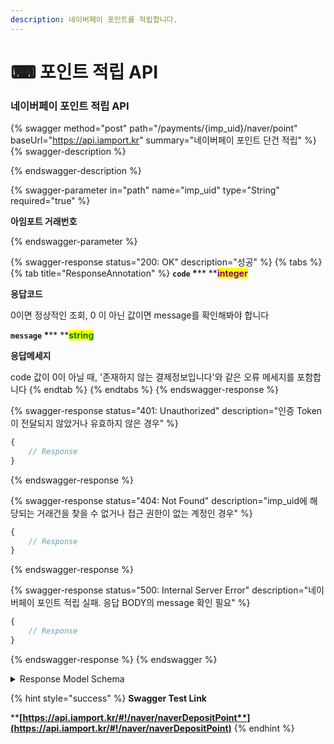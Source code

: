 ```yaml
---
description: 네이버페이 포인트를 적립합니다.
---
```


# ⌨ 포인트 적립 API

### 네이버페이 포인트 적립 API

{% swagger method="post" path="/payments/{imp_uid}/naver/point" baseUrl="https://api.iamport.kr" summary="네이버페이 포인트 단건 적립" %}
{% swagger-description %}

{% endswagger-description %}

{% swagger-parameter in="path" name="imp_uid" type="String" required="true" %}
<mark style="color:red;">

**아임포트 거래번호**

</mark>
{% endswagger-parameter %}

{% swagger-response status="200: OK" description="성공" %}
{% tabs %}
{% tab title="ResponseAnnotation" %}
**`code`  **<mark style="color:red;">**\***</mark>** **<mark style="color:purple;">**integer**</mark>

**응답코드**

0이면 정상적인 조회, 0 이 아닌 값이면 message를 확인해봐야 합니다



**`message`  **<mark style="color:red;">**\***</mark>** **<mark style="color:green;">**string**</mark>

**응답메세지**

code 값이 0이 아닐 때, '존재하지 않는 결제정보입니다'와 같은 오류 메세지를 포함합니다
{% endtab %}
{% endtabs %}
{% endswagger-response %}

{% swagger-response status="401: Unauthorized" description="인증 Token이 전달되지 않았거나 유효하지 않은 경우" %}
```javascript
{
    // Response
}
```
{% endswagger-response %}

{% swagger-response status="404: Not Found" description="imp_uid에 해당되는 거래건을 찾을 수 없거나 접근 권한이 없는 계정인 경우" %}
```javascript
{
    // Response
}
```
{% endswagger-response %}

{% swagger-response status="500: Internal Server Error" description="네이버페이 포인트 적립 실패. 응답 BODY의 message 확인 필요" %}
```javascript
{
    // Response
}
```
{% endswagger-response %}
{% endswagger %}

<details>

<summary>Response Model Schema</summary>

```
{
  "code": 0,
  "message": "string"
}
```

</details>

{% hint style="success" %}
**Swagger Test Link**

****[**https://api.iamport.kr/#!/naver/naverDepositPoint**](https://api.iamport.kr/#!/naver/naverDepositPoint)****
{% endhint %}
